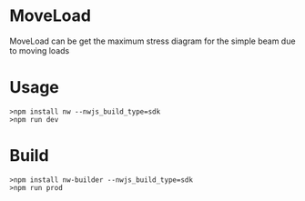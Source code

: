 # MoveLoad

MoveLoad can be get the maximum stress diagram for the simple beam due to moving loads

# Usage

```
>npm install nw --nwjs_build_type=sdk
>npm run dev
```

# Build

```
>npm install nw-builder --nwjs_build_type=sdk
>npm run prod

```

